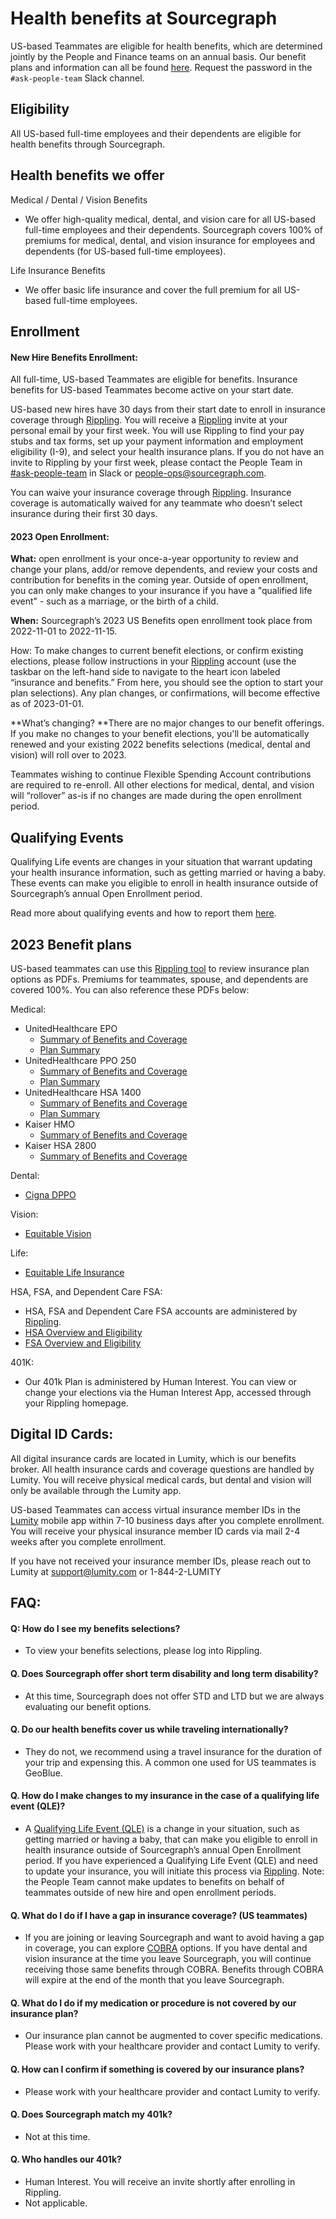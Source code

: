 # Health benefits at Sourcegraph

US-based Teammates are eligible for health benefits, which are determined jointly by the People and Finance teams on an annual basis. Our benefit plans and information can all be found [here](https://guides.lumity.com/90A7tyfs/Sourcegraph/benefits-wellness/medical/medical-plans). Request the password in the `#ask-people-team` Slack channel.

## Eligibility

All US-based full-time employees and their dependents are eligible for health benefits through Sourcegraph.

## Health benefits we offer

Medical / Dental / Vision Benefits

- We offer high-quality medical, dental, and vision care for all US-based full-time employees and their dependents. Sourcegraph covers 100% of premiums for medical, dental, and vision insurance for employees and dependents (for US-based full-time employees).

Life Insurance Benefits

- We offer basic life insurance and cover the full premium for all US-based full-time employees.

## Enrollment

#### New Hire Benefits Enrollment:

All full-time, US-based Teammates are eligible for benefits. Insurance benefits for US-based Teammates become active on your start date.

US-based new hires have 30 days from their start date to enroll in insurance coverage through [Rippling](https://help.rippling.com/s/article/360056300693). You will receive a [Rippling](https://app.rippling.com/login) invite at your personal email by your first week. You will use Rippling to find your pay stubs and tax forms, set up your payment information and employment eligibility (I-9), and select your health insurance plans. If you do not have an invite to Rippling by your first week, please contact the People Team in [#ask-people-team](https://sourcegraph.slack.com/archives/ask-people-team) in Slack or [people-ops@sourcegraph.com](mailto:people-ops@sourcegraph.com).

You can waive your insurance coverage through [Rippling](https://help.rippling.com/s/article/360056300693). Insurance coverage is automatically waived for any teammate who doesn’t select insurance during their first 30 days.

#### 2023 Open Enrollment:

**What:** open enrollment is your once-a-year opportunity to review and change your plans, add/or remove dependents, and review your costs and contribution for benefits in the coming year. Outside of open enrollment, you can only make changes to your insurance if you have a "qualified life event" - such as a marriage, or the birth of a child.

**When:** Sourcegraph’s 2023 US Benefits open enrollment took place from 2022-11-01 to 2022-11-15.

How: To make changes to current benefit elections, or confirm existing elections, please follow instructions in your [Rippling](https://app.rippling.com/) account (use the taskbar on the left-hand side to navigate to the heart icon labeled “insurance and benefits.” From here, you should see the option to start your plan selections). Any plan changes, or confirmations, will become effective as of 2023-01-01.

**What’s changing? **There are no major changes to our benefit offerings. If you make no changes to your benefit elections, you'll be automatically renewed and your existing 2022 benefits selections (medical, dental and vision) will roll over to 2023.

Teammates wishing to continue Flexible Spending Account contributions are required to re-enroll. All other elections for medical, dental, and vision will “rollover” as-is if no changes are made during the open enrollment period.

## Qualifying Events

Qualifying Life events are changes in your situation that warrant updating your health insurance information, such as getting married or having a baby. These events can make you eligible to enroll in health insurance outside of Sourcegraph’s annual Open Enrollment period.

Read more about qualifying events and how to report them [here](https://help.rippling.com/s/article/360056299533).

## 2023 Benefit plans

US-based teammates can use this [Rippling tool](https://app.rippling.com/benefits/preview/or8vgxl35ymgb56b) to review insurance plan options as PDFs. Premiums for teammates, spouse, and dependents are covered 100%. You can also reference these PDFs below:

Medical:

- UnitedHealthcare EPO
  - [Summary of Benefits and Coverage](https://drive.google.com/file/d/10_I16tYpiGQvIwoU3PnA3tkWx-w690TW/view?usp=sharing)
  - [Plan Summary](https://drive.google.com/file/d/1c2QoMlgz2Xrwz7bxNzS-MiYWaYdCqu7z/view?usp=sharing)
- UnitedHealthcare PPO 250
  - [Summary of Benefits and Coverage](https://drive.google.com/file/d/1lGMCh9hmH6IRrIxh5EqCg4CbLL0ybIg6/view?usp=sharing)
  - [Plan Summary](https://drive.google.com/file/d/1_UInCXYibFlG_EY9yCcc7mCNyeADF9I9/view?usp=sharing)
- UnitedHealthcare HSA 1400
  - [Summary of Benefits and Coverage](https://drive.google.com/drive/folders/1ViXqyh9EZ_qG3w03JkKYmlIlrhuSswhY)
  - [Plan Summary](https://drive.google.com/file/d/1Fco1hEvPGYO7ycRoUAlouf3d8G3gKfRD/view?usp=sharing)
- Kaiser HMO
  - [Summary of Benefits and Coverage](https://drive.google.com/file/d/1mOqIGOy3azcfhV9WmQbn8FxPFZCoCuE6/view?usp=sharing)
- Kaiser HSA 2800
  - [Summary of Benefits and Coverage](https://drive.google.com/file/d/1CtUg58qlrKH8G9tjWeJFB3cb9CyXbMtb/view?usp=sharing)

Dental:

- [Cigna DPPO](https://drive.google.com/file/d/1MVKpFhIXKe7ctna9uqnQKE5-HPD62L7Q/view?usp=sharing)

Vision:

- [Equitable Vision](https://drive.google.com/file/d/1JCNdCEOJdyL0IN5Z1IIxg55YC9dp29R8/view?usp=sharing)

Life:

- [Equitable Life Insurance](https://drive.google.com/file/d/1ut8sgf_M4pCwOfRB1ltuZEeHmUWBrOUa/view?usp=sharing)

HSA, FSA, and Dependent Care FSA:

- HSA, FSA and Dependent Care FSA accounts are administered by [Rippling](<https://app.rippling.com/login?next=%2fdashboard](https://app.rippling.com/login?next=%2Fdashboard)>).
- [HSA Overview and Eligibility](https://guides.lumity.com/90A7tyfs/Sourcegraph/tax-advantaged-accts/hsa)
- [FSA Overview and Eligibility](https://guides.lumity.com/90A7tyfs/Sourcegraph/tax-advantaged-accts/fsa)

401K:

- Our 401k Plan is administered by Human Interest. You can view or change your elections via the Human Interest App, accessed through your Rippling homepage.

## Digital ID Cards:

All digital insurance cards are located in Lumity, which is our benefits broker. All health insurance cards and coverage questions are handled by Lumity. You will receive physical medical cards, but dental and vision will only be available through the Lumity app.

US-based Teammates can access virtual insurance member IDs in the [Lumity](https://www.lumity.com/) mobile app within 7-10 business days after you complete enrollment. You will receive your physical insurance member ID cards via mail 2-4 weeks after you complete enrollment.

If you have not received your insurance member IDs, please reach out to Lumity at support@lumity.com or 1-844-2-LUMITY

## FAQ:

#### Q: How do I see my benefits selections?

- To view your benefits selections, please log into Rippling.

#### Q. Does Sourcegraph offer short term disability and long term disability?

- At this time, Sourcegraph does not offer STD and LTD but we are always evaluating our benefit options.

#### Q. Do our health benefits cover us while traveling internationally?

- They do not, we recommend using a travel insurance for the duration of your trip and expensing this. A common one used for US teammates is GeoBlue.

#### Q. How do I make changes to my insurance in the case of a qualifying life event (QLE)?

- A [Qualifying Life Event (QLE)](https://support.rippling.com/hc/en-us/articles/360056299533) is a change in your situation, such as getting married or having a baby, that can make you eligible to enroll in health insurance outside of Sourcegraph’s annual Open Enrollment period. If you have experienced a Qualifying Life Event (QLE) and need to update your insurance, you will initiate this process via [Rippling](https://app.rippling.com/insurance/employee/qle/init). Note: the People Team cannot make updates to benefits on behalf of teammates outside of new hire and open enrollment periods.

#### Q. What do I do if I have a gap in insurance coverage? (US teammates)

- If you are joining or leaving Sourcegraph and want to avoid having a gap in coverage, you can explore [COBRA](https://drive.google.com/file/d/1iXHjHpg4I1SRrnsicg9h0WArCboiz2Fl/view?usp=sharing) options. If you have dental and vision insurance at the time you leave Sourcegraph, you will continue receiving those same benefits through COBRA. Benefits through COBRA will expire at the end of the month that you leave Sourcegraph.

#### Q. What do I do if my medication or procedure is not covered by our insurance plan?

- Our insurance plan cannot be augmented to cover specific medications. Please work with your healthcare provider and contact Lumity to verify.

#### Q. How can I confirm if something is covered by our insurance plans?

- Please work with your healthcare provider and contact Lumity to verify.

#### Q. Does Sourcegraph match my 401k?

- Not at this time.

#### Q. Who handles our 401k?

- Human Interest. You will receive an invite shortly after enrolling in Rippling.
- Not applicable.
